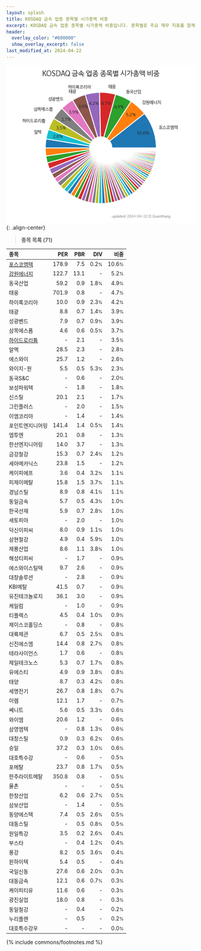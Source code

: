 ```yaml
---
layout: splash
title: KOSDAQ 금속 업종 종목별 시가총액 비중
excerpt: KOSDAQ 금속 업종 종목별 시가총액 비중입니다. 종목별로 주요 재무 지표를 함께 표시합니다.
header:
  overlay_color: "#800000"
  show_overlay_excerpt: false
last_modified_at: 2024-04-22
---
```



![KOSDAQ 금속 업종 종목별 시가총액 비중](/stats/sector/images/kosdaq_업종_금속_종목.png){: .align-center}


> **종목 목록 (71)**<a id="list"></a>

| **종목** | **PER** | **PBR** | **DIV** | **비중** |
| :------- | ------: | ------: | ------: | -------: |
| [포스코엠텍](/009520/) | 178.9 | 7.5 | 0.2<small>%</small> | 10.6<small>%</small> |
| [강원에너지](/114190/) | 122.7 | 13.1 | - | 5.2<small>%</small> |
| 동국산업 | 59.2 | 0.9 | 1.8<small>%</small> | 4.9<small>%</small> |
| 태웅 | 701.9 | 0.8 | - | 4.7<small>%</small> |
| 하이록코리아 | 10.0 | 0.9 | 2.3<small>%</small> | 4.2<small>%</small> |
| 태광 | 8.8 | 0.7 | 1.4<small>%</small> | 3.9<small>%</small> |
| 성광벤드 | 7.9 | 0.7 | 0.9<small>%</small> | 3.9<small>%</small> |
| 삼목에스폼 | 4.6 | 0.6 | 0.5<small>%</small> | 3.7<small>%</small> |
| [하이드로리튬](/101670/) | - | 2.1 | - | 3.5<small>%</small> |
| 알멕 | 28.5 | 2.3 | - | 2.8<small>%</small> |
| 에스와이 | 25.7 | 1.2 | - | 2.6<small>%</small> |
| 와이지-원 | 5.5 | 0.5 | 5.3<small>%</small> | 2.3<small>%</small> |
| 동국S&C | - | 0.6 | - | 2.0<small>%</small> |
| 보성파워텍 | - | 1.8 | - | 1.8<small>%</small> |
| 신스틸 | 20.1 | 2.1 | - | 1.7<small>%</small> |
| 그린플러스 | - | 2.0 | - | 1.5<small>%</small> |
| 이엠코리아 | - | 1.4 | - | 1.4<small>%</small> |
| 포인트엔지니어링 | 141.4 | 1.4 | 0.5<small>%</small> | 1.4<small>%</small> |
| 엠투엔 | 20.1 | 0.8 | - | 1.3<small>%</small> |
| 한선엔지니어링 | 14.0 | 3.7 | - | 1.3<small>%</small> |
| 금강철강 | 15.3 | 0.7 | 2.4<small>%</small> | 1.2<small>%</small> |
| 세아메카닉스 | 23.8 | 1.5 | - | 1.2<small>%</small> |
| 케이피에프 | 3.6 | 0.4 | 3.2<small>%</small> | 1.1<small>%</small> |
| 피제이메탈 | 15.8 | 1.5 | 3.7<small>%</small> | 1.1<small>%</small> |
| 경남스틸 | 8.9 | 0.8 | 4.1<small>%</small> | 1.1<small>%</small> |
| 동일금속 | 5.7 | 0.5 | 4.3<small>%</small> | 1.0<small>%</small> |
| 한국선재 | 5.9 | 0.7 | 2.8<small>%</small> | 1.0<small>%</small> |
| 세토피아 | - | 2.0 | - | 1.0<small>%</small> |
| 덕신이피씨 | 8.0 | 0.9 | 1.1<small>%</small> | 1.0<small>%</small> |
| 삼현철강 | 4.9 | 0.4 | 5.9<small>%</small> | 1.0<small>%</small> |
| 제룡산업 | 8.6 | 1.1 | 3.8<small>%</small> | 1.0<small>%</small> |
| 해성티피씨 | - | 1.7 | - | 0.9<small>%</small> |
| 에스와이스틸텍 | 9.7 | 2.6 | - | 0.9<small>%</small> |
| 대창솔루션 | - | 2.8 | - | 0.9<small>%</small> |
| KBI메탈 | 41.5 | 0.7 | - | 0.9<small>%</small> |
| 유진테크놀로지 | 36.1 | 3.0 | - | 0.9<small>%</small> |
| 케일럼 | - | 1.0 | - | 0.9<small>%</small> |
| 티플랙스 | 4.5 | 0.4 | 1.0<small>%</small> | 0.9<small>%</small> |
| 제이스코홀딩스 | - | 0.8 | - | 0.8<small>%</small> |
| 대륙제관 | 6.7 | 0.5 | 2.5<small>%</small> | 0.8<small>%</small> |
| 신진에스엠 | 14.4 | 0.8 | 2.7<small>%</small> | 0.8<small>%</small> |
| 테라사이언스 | 1.7 | 0.6 | - | 0.8<small>%</small> |
| 제일테크노스 | 5.3 | 0.7 | 1.7<small>%</small> | 0.8<small>%</small> |
| 유에스티 | 4.9 | 0.9 | 3.8<small>%</small> | 0.8<small>%</small> |
| 태양 | 8.7 | 0.3 | 4.2<small>%</small> | 0.8<small>%</small> |
| 세명전기 | 26.7 | 0.8 | 1.8<small>%</small> | 0.7<small>%</small> |
| 이렘 | 12.1 | 1.7 | - | 0.7<small>%</small> |
| 쎄니트 | 5.6 | 0.5 | 3.3<small>%</small> | 0.6<small>%</small> |
| 와이엠 | 20.6 | 1.2 | - | 0.6<small>%</small> |
| 삼영엠텍 | - | 0.8 | 1.3<small>%</small> | 0.6<small>%</small> |
| 대창스틸 | 0.9 | 0.3 | 6.2<small>%</small> | 0.6<small>%</small> |
| 승일 | 37.2 | 0.3 | 1.0<small>%</small> | 0.6<small>%</small> |
| 대호특수강 | - | 0.6 | - | 0.5<small>%</small> |
| 포메탈 | 23.7 | 0.8 | 1.7<small>%</small> | 0.5<small>%</small> |
| 한주라이트메탈 | 350.8 | 0.8 | - | 0.5<small>%</small> |
| 율촌 | - | - | - | 0.5<small>%</small> |
| 한창산업 | 6.2 | 0.6 | 2.7<small>%</small> | 0.5<small>%</small> |
| 삼보산업 | - | 1.4 | - | 0.5<small>%</small> |
| 동양에스텍 | 7.4 | 0.5 | 2.6<small>%</small> | 0.5<small>%</small> |
| 대동스틸 | - | 0.5 | 0.8<small>%</small> | 0.5<small>%</small> |
| 원일특강 | 3.5 | 0.2 | 2.6<small>%</small> | 0.4<small>%</small> |
| 부스타 | - | 0.4 | 1.2<small>%</small> | 0.4<small>%</small> |
| 풍강 | 8.2 | 0.5 | 3.6<small>%</small> | 0.4<small>%</small> |
| 윈하이텍 | 5.4 | 0.5 | - | 0.4<small>%</small> |
| 국일신동 | 27.6 | 0.6 | 2.0<small>%</small> | 0.3<small>%</small> |
| 대동금속 | 12.1 | 0.6 | 0.7<small>%</small> | 0.3<small>%</small> |
| 케이피티유 | 11.6 | 0.6 | - | 0.3<small>%</small> |
| 광진실업 | 18.0 | 0.8 | - | 0.3<small>%</small> |
| 동일철강 | - | 0.4 | - | 0.2<small>%</small> |
| 누리플랜 | - | 0.5 | - | 0.2<small>%</small> |
| 대호특수강우 | - | - | - | 0.0<small>%</small> |

{% include commons/footnotes.md %}